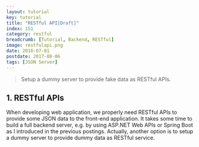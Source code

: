 ```yaml
---
layout: tutorial
key: tutorial
title: "RESTful API[Draft]"
index: 151
category: restful
breadcrumb: [Tutorial, Backend, RESTful]
image: restfulapi.png
date: 2016-07-01
postdate: 2017-08-06
tags: [JSON Server]
---
```


> Setup a dummy server to provide fake data as RESTful APIs.

## 1. RESTful APIs
When developing web application, we properly need RESTful APIs to provide some JSON data to the front-end application. It takes some time to build a full backend server, e.g. by using ASP.NET Web APIs or Spring Boot as I introduced in the previous postings. Actually, another option is to setup a dummy server to provide dummy data as RESTful service.
